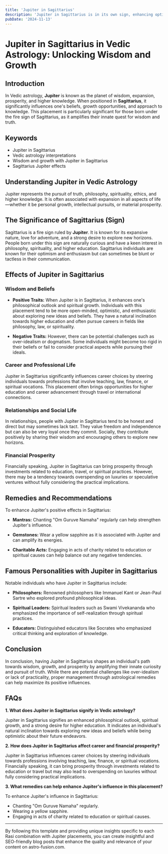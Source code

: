 ```yaml
---
title: 'Jupiter in Sagittarius'
description: 'Jupiter in Sagittarius is in its own sign, enhancing optimism, wisdom, and a love for exploration. Individuals are philosophical, adventurous, and have a strong desire for freedom and truth, in Vedic Astrology.'
pubDate: '2024-11-13'
---
```


# Jupiter in Sagittarius in Vedic Astrology: Unlocking Wisdom and Growth

## Introduction

In Vedic astrology, **Jupiter** is known as the planet of wisdom, expansion, prosperity, and higher knowledge. When positioned in **Sagittarius**, it significantly influences one's beliefs, growth opportunities, and approach to knowledge. This placement is particularly significant for those born under the fire sign of Sagittarius, as it amplifies their innate quest for wisdom and truth.

## Keywords

- Jupiter in Sagittarius
- Vedic astrology interpretations
- Wisdom and growth with Jupiter in Sagittarius
- Sagittarius Jupiter effects

## Understanding Jupiter in Vedic Astrology

Jupiter represents the pursuit of truth, philosophy, spirituality, ethics, and higher knowledge. It is often associated with expansion in all aspects of life—whether it be personal growth, intellectual pursuits, or material prosperity.

## The Significance of Sagittarius (Sign)

Sagittarius is a fire sign ruled by **Jupiter**. It is known for its expansive nature, love for adventure, and a strong desire to explore new horizons. People born under this sign are naturally curious and have a keen interest in philosophy, spirituality, and higher education. Sagittarius individuals are known for their optimism and enthusiasm but can sometimes be blunt or tactless in their communication.

## Effects of Jupiter in Sagittarius

### Wisdom and Beliefs

- **Positive Traits:** When Jupiter is in Sagittarius, it enhances one's philosophical outlook and spiritual growth. Individuals with this placement tend to be more open-minded, optimistic, and enthusiastic about exploring new ideas and beliefs. They have a natural inclination towards higher education and often pursue careers in fields like philosophy, law, or spirituality.
  
- **Negative Traits:** However, there can be potential challenges such as over-idealism or dogmatism. Some individuals might become too rigid in their beliefs or fail to consider practical aspects while pursuing their ideals.

### Career and Professional Life

Jupiter in Sagittarius significantly influences career choices by steering individuals towards professions that involve teaching, law, finance, or spiritual vocations. This placement often brings opportunities for higher education and career advancement through travel or international connections.

### Relationships and Social Life

In relationships, people with Jupiter in Sagittarius tend to be honest and direct but may sometimes lack tact. They value freedom and independence but can also be very loyal once they commit. Socially, they contribute positively by sharing their wisdom and encouraging others to explore new horizons.

### Financial Prosperity

Financially speaking, Jupiter in Sagittarius can bring prosperity through investments related to education, travel, or spiritual practices. However, there may be a tendency towards overspending on luxuries or speculative ventures without fully considering the practical implications.

## Remedies and Recommendations

To enhance Jupiter's positive effects in Sagittarius:

- **Mantras:** Chanting "Om Guruve Namaha" regularly can help strengthen Jupiter's influence.
  
- **Gemstones:** Wear a yellow sapphire as it is associated with Jupiter and can amplify its energies.
  
- **Charitable Acts:** Engaging in acts of charity related to education or spiritual causes can help balance out any negative tendencies.

## Famous Personalities with Jupiter in Sagittarius

Notable individuals who have Jupiter in Sagittarius include:

- **Philosophers:** Renowned philosophers like Immanuel Kant or Jean-Paul Sartre who explored profound philosophical ideas.
  
- **Spiritual Leaders:** Spiritual leaders such as Swami Vivekananda who emphasized the importance of self-realization through spiritual practices.
  
- **Educators:** Distinguished educators like Socrates who emphasized critical thinking and exploration of knowledge.

## Conclusion

In conclusion, having Jupiter in Sagittarius shapes an individual's path towards wisdom, growth, and prosperity by amplifying their innate curiosity and pursuit of truth. While there are potential challenges like over-idealism or lack of practicality, proper management through astrological remedies can help maximize its positive influences.

## FAQs

**1. What does Jupiter in Sagittarius signify in Vedic astrology?**

Jupiter in Sagittarius signifies an enhanced philosophical outlook, spiritual growth, and a strong desire for higher education. It indicates an individual's natural inclination towards exploring new ideas and beliefs while being optimistic about their future endeavors.

**2. How does Jupiter in Sagittarius affect career and financial prosperity?**

Jupiter in Sagittarius influences career choices by steering individuals towards professions involving teaching, law, finance, or spiritual vocations. Financially speaking, it can bring prosperity through investments related to education or travel but may also lead to overspending on luxuries without fully considering practical implications.

**3. What remedies can help enhance Jupiter's influence in this placement?**

To enhance Jupiter's influence in Sagittarius:

- Chanting "Om Guruve Namaha" regularly.
- Wearing a yellow sapphire.
- Engaging in acts of charity related to education or spiritual causes.

---

By following this template and providing unique insights specific to each Rasi combination with Jupiter placements, you can create insightful and SEO-friendly blog posts that enhance the quality and relevance of your content on astro-fusion.com.